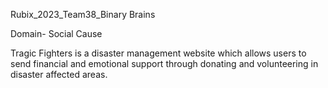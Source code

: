 Rubix_2023_Team38_Binary Brains


Domain- Social Cause

Tragic Fighters is a disaster management website which allows users to send financial and emotional support through donating and volunteering in disaster affected areas.
